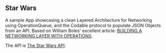 ## Star Wars

A sample App showcasing a clean Layered Architecture for Networking using OperationQueue, and the Codable protocol to populate JSON Objects from an API. Based on William Boles' excellent article: [BUILDING A NETWORKING LAYER WITH OPERATIONS](https://williamboles.me/building-a-networking-layer-with-operations/).

The API is [The Star Wars API](http://swapi.co).